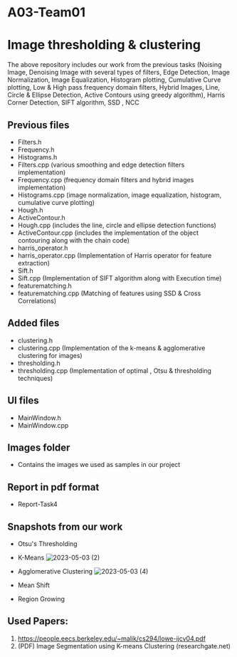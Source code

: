 # A03-Team01

# Image thresholding & clustering

The above repository includes our work from the previous tasks (Noising Image, Denoising Image with several types of filters, Edge Detection, Image Normalization, Image Equalization, Histogram plotting, Cumulative Curve plotting, Low & High pass frequency domain filters, Hybrid Images, Line, Circle & Ellipse Detection, Active Contours using greedy algorithm), Harris Corner Detection, SIFT algorithm, SSD , NCC

## Previous files
- Filters.h
- Frequency.h
- Histograms.h
- Filters.cpp (various smoothing and edge detection filters implementation)
- Frequency.cpp (frequency domain filters and hybrid images implementation)
- Histograms.cpp (image normalization, image equalization, histogram, cumulative curve plotting)
- Hough.h
- ActiveContour.h
- Hough.cpp (includes the line, circle and ellipse detection functions)
- ActiveContour.cpp (includes the implementation of the object contouring along with the chain code)
- harris_operator.h
- harris_operator.cpp (Implementation of Harris operator for feature extraction)
- Sift.h
- Sift.cpp (Implementation of SIFT algorithm along with Execution time)
- featurematching.h
- featurematching.cpp (Matching of features using SSD & Cross Correlations)

## Added files
- clustering.h
- clustering.cpp (Implementation of the k-means & agglomerative clustering for images)
- thresholding.h
- thresholding.cpp (Implementation of optimal , Otsu &  thresholding techniques)



## UI files
- MainWindow.h
- MainWindow.cpp

## Images folder
- Contains the images we used as samples in our project

## Report in pdf format
- Report-Task4

## Snapshots from our work

- Otsu's Thresholding


- K-Means
![2023-05-03 (2)](https://user-images.githubusercontent.com/93448764/236068108-c121bea3-13ab-44bd-8172-368064166315.png)

- Agglomerative Clustering
![2023-05-03 (4)](https://user-images.githubusercontent.com/93448764/236068145-df8299d8-ac6f-492f-a701-8904e7a9f6c6.png)


- Mean Shift

- Region Growing



## Used Papers:
1. https://people.eecs.berkeley.edu/~malik/cs294/lowe-ijcv04.pdf
2. (PDF) Image Segmentation using K-means Clustering (researchgate.net)


